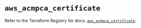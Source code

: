 # `aws_acmpca_certificate`

Refer to the Terraform Registry for docs: [`aws_acmpca_certificate`](https://registry.terraform.io/providers/hashicorp/aws/5.93.0/docs/resources/acmpca_certificate).

